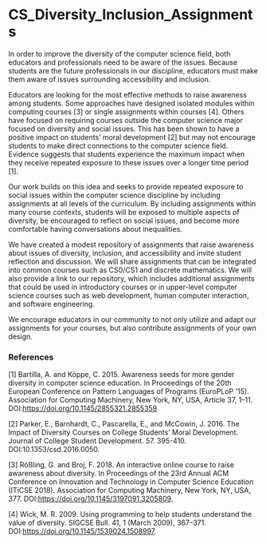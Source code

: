 # CS_Diversity_Inclusion_Assignments

In order to improve the diversity of the computer science field, both educators and professionals need to be aware of the issues. Because students are the future professionals in our discipline, educators must make them aware of issues surrounding accessibility and inclusion.

Educators are looking for the most effective methods to raise awareness among students. Some approaches have designed isolated modules within computing courses [3] or single assignments within courses [4]. Others have focused on requiring courses outside the computer science major focused on diversity and social issues. This has been shown to have a positive impact on students’ moral development [2] but may not encourage students to make direct connections to the computer science field. Evidence suggests that students experience the maximum impact when they receive repeated exposure to these issues over a longer time period [1].

Our work builds on this idea and seeks to provide repeated exposure to social issues within the computer science discipline by including assignments at all levels of the curriculum. By including assignments within many course contexts, students will be exposed to multiple aspects of diversity, be encouraged to reflect on social issues, and become more comfortable having conversations about inequalities.

We have created a modest repository of assignments that raise awareness about issues of diversity, inclusion, and accessibility and invite student reflection and discussion. We will share assignments that can be integrated into common courses such as CS0/CS1 and discrete mathematics. We will also provide a link to our repository, which includes additional assignments that could be used in introductory courses or in upper-level computer science courses such as web development, human computer interaction, and software engineering.

We encourage educators in our community to not only utilize and adapt our assignments for your courses, but also contribute assignments of your own design.


### References
[1] Bartilla, A. and Köppe, C. 2015. Awareness seeds for more gender diversity in computer science education. In Proceedings of the 20th European Conference on Pattern Languages of Programs (EuroPLoP '15). Association for Computing Machinery, New York, NY, USA, Article 37, 1–11. DOI:https://doi.org/10.1145/2855321.2855359

[2] Parker, E., Barnhardt, C., Pascarella, E., and McCowin, J. 2016. The Impact of Diversity Courses on College Students’ Moral Development. Journal of College Student Development. 57. 395-410. DOI:10.1353/csd.2016.0050.

[3] Rößling, G. and Broj, F. 2018. An interactive online course to raise awareness about diversity. In Proceedings of the 23rd Annual ACM Conference on Innovation and Technology in Computer Science Education (ITiCSE 2018). Association for Computing Machinery, New York, NY, USA, 377. DOI:https://doi.org/10.1145/3197091.3205809.

[4] Wick, M. R. 2009. Using programming to help students understand the value of diversity. SIGCSE Bull. 41, 1 (March 2009), 367–371. DOI:https://doi.org/10.1145/1539024.1508997.
